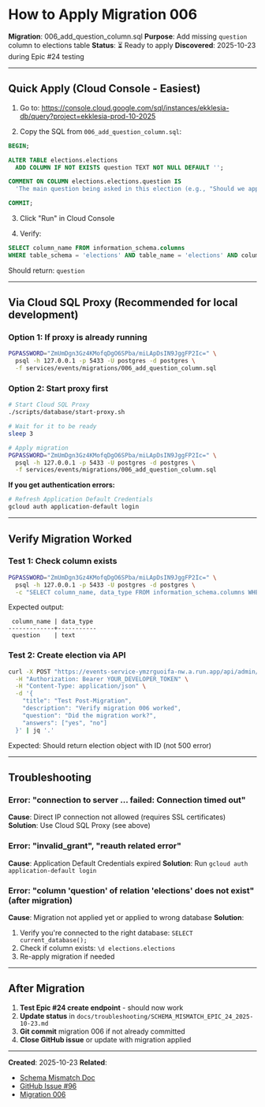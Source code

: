 # How to Apply Migration 006

**Migration**: 006_add_question_column.sql
**Purpose**: Add missing `question` column to elections table
**Status**: ⏳ Ready to apply
**Discovered**: 2025-10-23 during Epic #24 testing

---

## Quick Apply (Cloud Console - Easiest)

1. Go to: https://console.cloud.google.com/sql/instances/ekklesia-db/query?project=ekklesia-prod-10-2025

2. Copy the SQL from `006_add_question_column.sql`:

```sql
BEGIN;

ALTER TABLE elections.elections
  ADD COLUMN IF NOT EXISTS question TEXT NOT NULL DEFAULT '';

COMMENT ON COLUMN elections.elections.question IS
  'The main question being asked in this election (e.g., "Should we approve the budget?")';

COMMIT;
```

3. Click "Run" in Cloud Console

4. Verify:
```sql
SELECT column_name FROM information_schema.columns
WHERE table_schema = 'elections' AND table_name = 'elections' AND column_name = 'question';
```

Should return: `question`

---

## Via Cloud SQL Proxy (Recommended for local development)

### Option 1: If proxy is already running

```bash
PGPASSWORD="ZmUmDgn3Gz4KMofqDgO6SPba/miLApDsIN9JggFP2Ic=" \
  psql -h 127.0.0.1 -p 5433 -U postgres -d postgres \
  -f services/events/migrations/006_add_question_column.sql
```

### Option 2: Start proxy first

```bash
# Start Cloud SQL Proxy
./scripts/database/start-proxy.sh

# Wait for it to be ready
sleep 3

# Apply migration
PGPASSWORD="ZmUmDgn3Gz4KMofqDgO6SPba/miLApDsIN9JggFP2Ic=" \
  psql -h 127.0.0.1 -p 5433 -U postgres -d postgres \
  -f services/events/migrations/006_add_question_column.sql
```

**If you get authentication errors:**
```bash
# Refresh Application Default Credentials
gcloud auth application-default login
```

---

## Verify Migration Worked

### Test 1: Check column exists
```bash
PGPASSWORD="ZmUmDgn3Gz4KMofqDgO6SPba/miLApDsIN9JggFP2Ic=" \
  psql -h 127.0.0.1 -p 5433 -U postgres -d postgres \
  -c "SELECT column_name, data_type FROM information_schema.columns WHERE table_schema = 'elections' AND table_name = 'elections' AND column_name = 'question';"
```

Expected output:
```
 column_name | data_type
-------------+-----------
 question    | text
```

### Test 2: Create election via API
```bash
curl -X POST "https://events-service-ymzrguoifa-nw.a.run.app/api/admin/elections" \
  -H "Authorization: Bearer YOUR_DEVELOPER_TOKEN" \
  -H "Content-Type: application/json" \
  -d '{
    "title": "Test Post-Migration",
    "description": "Verify migration 006 worked",
    "question": "Did the migration work?",
    "answers": ["yes", "no"]
  }' | jq '.'
```

Expected: Should return election object with ID (not 500 error)

---

## Troubleshooting

### Error: "connection to server ... failed: Connection timed out"
**Cause**: Direct IP connection not allowed (requires SSL certificates)
**Solution**: Use Cloud SQL Proxy (see above)

### Error: "invalid_grant", "reauth related error"
**Cause**: Application Default Credentials expired
**Solution**: Run `gcloud auth application-default login`

### Error: "column 'question' of relation 'elections' does not exist" (after migration)
**Cause**: Migration not applied yet or applied to wrong database
**Solution**:
1. Verify you're connected to the right database: `SELECT current_database();`
2. Check if column exists: `\d elections.elections`
3. Re-apply migration if needed

---

## After Migration

1. **Test Epic #24 create endpoint** - should now work
2. **Update status** in `docs/troubleshooting/SCHEMA_MISMATCH_EPIC_24_2025-10-23.md`
3. **Git commit** migration 006 if not already committed
4. **Close GitHub issue** or update with migration applied

---

**Created**: 2025-10-23
**Related**:
- [Schema Mismatch Doc](../../../docs/troubleshooting/SCHEMA_MISMATCH_EPIC_24_2025-10-23.md)
- [GitHub Issue #96](https://github.com/sosialistaflokkurinn/ekklesia/issues/96)
- [Migration 006](./006_add_question_column.sql)
